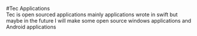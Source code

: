 #Tec Applications  
Tec is open sourced applications mainly applications wrote in swift but maybe in the future I will make some open source windows applications and Android applications
